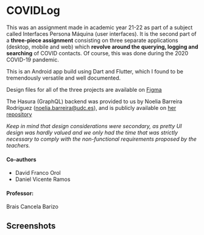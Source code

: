 # COVIDLog
This was an assignment made in academic year 21-22 as part of a subject called Interfaces Persona Máquina (user interfaces). It is the second part of a **three-piece assignment** consisting on three separate applications (desktop, mobile and web) which **revolve around the querying, logging and searching** of COVID contacts. Of course, this was done during the 2020 COVID-19 pandemic.

This is an Android app build using Dart and Flutter, which I found to be tremendously versatile and well documented.

Design files for all of the three projects are available on [Figma](https://www.figma.com/file/y2LgbOJngQ7VbYIJWtJ40b/COVIDLog?node-id=0%3A1)

The Hasura (GraphQL) backend was provided to us by Noelia Barreira Rodríguez (noelia.barreira@udc.es), and is publicly available on [her repository](github.com/nbarreira/ipm2122-server)

_Keep in mind that design considerations were secondary, as pretty UI design was hardly valued and we only had the time that was strictly necessary to comply with the non-functional requirements proposed by the teachers._

#### Co-authors
- David Franco Orol
- Daniel Vicente Ramos  
#### Professor:
Brais Cancela Barizo

## Screenshots
